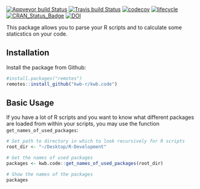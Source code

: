 [![Appveyor build Status](https://ci.appveyor.com/api/projects/status/knce4t2sgwt6hr86/branch/master?svg=true)](https://ci.appveyor.com/project/KWB-R/kwb-code/branch/master)
[![Travis build Status](https://travis-ci.org/KWB-R/kwb.code.svg?branch=master)](https://travis-ci.org/KWB-R/kwb.code)
[![codecov](https://codecov.io/github/KWB-R/kwb.code/branch/master/graphs/badge.svg)](https://codecov.io/github/KWB-R/kwb.code)
[![lifecycle](https://img.shields.io/badge/lifecycle-experimental-orange.svg)](https://www.tidyverse.org/lifecycle/#experimental)
[![CRAN_Status_Badge](https://www.r-pkg.org/badges/version/kwb.code)]()
[![DOI](https://zenodo.org/badge/DOI/10.5281/zenodo.3385170.svg)](https://doi.org/10.5281/zenodo.3385170)

This package allows you to parse your R scripts and to calculate some staticstics on your code.

## Installation

Install the package from Github: 
```r
#install.packages("remotes")
remotes::install_github("kwb-r/kwb.code")
```

## Basic Usage

If you have a lot of R scripts and you want to know what different packages
are loaded from within your scripts, you may use the function
`get_names_of_used_packages`:

```r
# Set path to directory in which to look recursively for R scripts
root_dir <- "~/Desktop/R-Development"

# Get the names of used packages  
packages <- kwb.code::get_names_of_used_packages(root_dir)

# Show the names of the packages
packages
```
